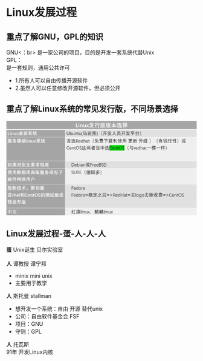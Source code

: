 # Linux发展过程

## 重点了解GNU，GPL的知识
GNU<：br>
是一家公司的项目，目的是开发一套系统代替Unix<br>
GPL：<br>
是一套规则，通用公共许可<br>
- 1.所有人可以自由传播开源软件
- 2.虽然人可以任意修改开源软件，但必须公开

## 重点了解Linux系统的常见发行版，不同场景选择
![fail](img/1.1.PNG)<br>

## Linux发展过程-蛋-人-人-人
__蛋__ Unix诞生 贝尔实验室<br><br>
__人__ 谭教授 谭宁邦<br>
 - minix mini unix<br>
 - 主要用于教学<br>

__人__ 斯托曼 stallman<br>
 - 想开发一个系统：自由 开源 替代unix
 - 公司：自由软件基金会 FSF
 - 项目：GNU
 - 守则：GPL

__人__ 托瓦斯<br>
91年 开发Linux内核
